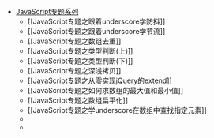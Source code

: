 - [JavaScript专题系列](https://github.com/mqyqingfeng/Blog)
	- [[JavaScript专题之跟着underscore学防抖]]
	- [[JavaScript专题之跟着underscore学节流]]
	- [[JavaScript专题之数组去重]]
	- [[JavaScript专题之类型判断(上)]]
	- [[JavaScript专题之类型判断(下)]]
	- [[JavaScript专题之深浅拷贝]]
	- [[JavaScript专题之从零实现jQuery的extend]]
	- [[JavaScript专题之如何求数组的最大值和最小值]]
	- [[JavaScript专题之数组扁平化]]
	- [[JavaScript专题之学underscore在数组中查找指定元素]]
	-
	-